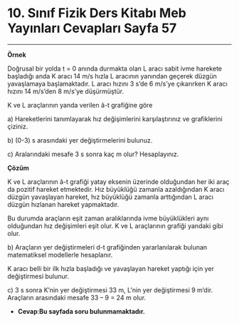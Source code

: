 # 10. Sınıf Fizik Ders Kitabı Meb Yayınları Cevapları Sayfa 57

---

**Örnek**

Doğrusal bir yolda t = 0 anında durmakta olan L aracı sabit ivme harekete başladığı anda K aracı 14 m/s hızla L aracının yanından geçerek düzgün yavaşlamaya başlamaktadır. L aracı hızını 3 s’de 6 m/s’ye çıkarırken K aracı hızını 14 m/s’den 8 m/s’ye düşürmüştür.

 K ve L araçlarının yanda verilen â-t grafiğine göre

 a) Hareketlerini tanımlayarak hız değişimlerini karşılaştırınız ve grafiklerini çiziniz.

 b) (0-3) s arasındaki yer değiştirmelerini bulunuz.

 c) Aralarındaki mesafe 3 s sonra kaç m olur? Hesaplayınız.

**Çözüm**

K ve L araçlarının â-t grafiği yatay eksenin üzerinde olduğundan her iki araç da pozitif hareket etmektedir. Hız büyüklüğü zamanla azaldığından K aracı düzgün yavaşlayan hareket, hız büyüklüğü zamanla arttığından L aracı düzgün hızlanan hareket yapmaktadır.

Bu durumda araçların eşit zaman aralıklarında ivme büyüklükleri aynı olduğundan hız değişimleri eşit olur. K ve L araçlarının grafiği yandaki gibi olur.

b) Araçların yer değiştirmeleri d-t grafiğinden yararlanılarak bulunan matematiksel modellerle hesaplanır.

K aracı belli bir ilk hızla başladığı ve yavaşlayan hareket yaptığı için yer değiştirmesi bulunur.

c) 3 s sonra K’nin yer değiştirmesi 33 m, L’nin yer değiştirmesi 9 m’dir. Araçların arasındaki mesafe 33 – 9 = 24 m olur.

-   **Cevap**:**Bu sayfada soru bulunmamaktadır.**